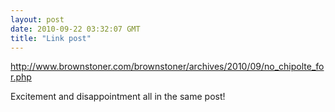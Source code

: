 ```yaml
---
layout: post
date: 2010-09-22 03:32:07 GMT
title: "Link post"
---
```

<http://www.brownstoner.com/brownstoner/archives/2010/09/no_chipolte_for.php>

<p>Excitement and disappointment all in the same post!</p> 